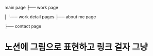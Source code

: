 main page
├── work page

│ └── work detail pages
├── about me page

├── contact page

# 노션에 그림으로 표현하고 링크 걸자 그냥
